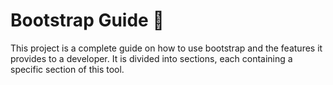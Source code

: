 # Bootstrap Guide 🚀

This project is a complete guide on how to use bootstrap and the features it provides to a developer. It is divided into sections, each containing a specific section of this tool.
